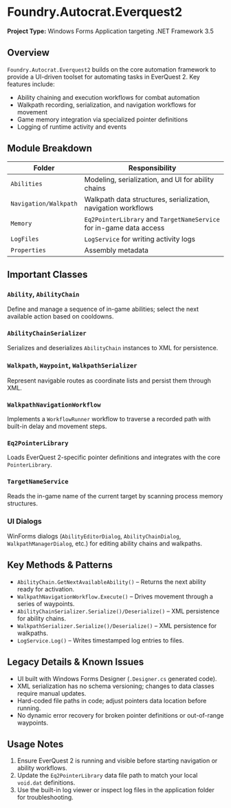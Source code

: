  # Foundry.Autocrat.Everquest2

 **Project Type:** Windows Forms Application targeting .NET Framework 3.5

 ## Overview

 `Foundry.Autocrat.Everquest2` builds on the core automation framework to provide a UI-driven toolset for automating tasks in EverQuest 2. Key features include:
 - Ability chaining and execution workflows for combat automation
 - Walkpath recording, serialization, and navigation workflows for movement
 - Game memory integration via specialized pointer definitions
 - Logging of runtime activity and events

 ## Module Breakdown

 | Folder                            | Responsibility                              |
 | --------------------------------- | ------------------------------------------- |
 | `Abilities`                       | Modeling, serialization, and UI for ability chains |
 | `Navigation/Walkpath`             | Walkpath data structures, serialization, navigation workflows |
 | `Memory`                          | `Eq2PointerLibrary` and `TargetNameService` for in-game data access |
 | `LogFiles`                        | `LogService` for writing activity logs       |
 | `Properties`                      | Assembly metadata                           |

 ## Important Classes

 ### `Ability`, `AbilityChain`
 Define and manage a sequence of in-game abilities; select the next available action based on cooldowns.

 ### `AbilityChainSerializer`
 Serializes and deserializes `AbilityChain` instances to XML for persistence.

 ### `Walkpath`, `Waypoint`, `WalkpathSerializer`
 Represent navigable routes as coordinate lists and persist them through XML.

 ### `WalkpathNavigationWorkflow`
 Implements a `WorkflowRunner` workflow to traverse a recorded path with built-in delay and movement steps.

 ### `Eq2PointerLibrary`
 Loads EverQuest 2-specific pointer definitions and integrates with the core `PointerLibrary`.

 ### `TargetNameService`
 Reads the in-game name of the current target by scanning process memory structures.

 ### UI Dialogs
 WinForms dialogs (`AbilityEditorDialog`, `AbilityChainDialog`, `WalkpathManagerDialog`, etc.) for editing ability chains and walkpaths.

 ## Key Methods & Patterns

 - `AbilityChain.GetNextAvailableAbility()` – Returns the next ability ready for activation.
 - `WalkpathNavigationWorkflow.Execute()` – Drives movement through a series of waypoints.
 - `AbilityChainSerializer.Serialize()/Deserialize()` – XML persistence for ability chains.
 - `WalkpathSerializer.Serialize()/Deserialize()` – XML persistence for walkpaths.
 - `LogService.Log()` – Writes timestamped log entries to files.

 ## Legacy Details & Known Issues

 - UI built with Windows Forms Designer (`.Designer.cs` generated code).
 - XML serialization has no schema versioning; changes to data classes require manual updates.
 - Hard-coded file paths in code; adjust pointers data location before running.
 - No dynamic error recovery for broken pointer definitions or out-of-range waypoints.

 ## Usage Notes

 1. Ensure EverQuest 2 is running and visible before starting navigation or ability workflows.
 2. Update the `Eq2PointerLibrary` data file path to match your local `void.dat` definitions.
 3. Use the built-in log viewer or inspect log files in the application folder for troubleshooting.